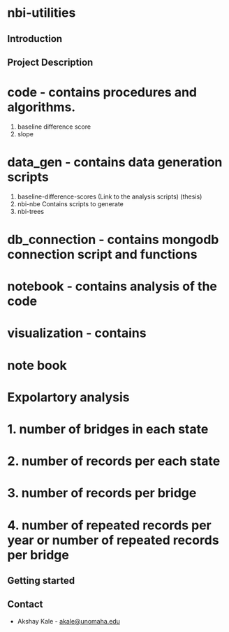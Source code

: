 # nbi-utilities

## Introduction

## Project Description
# code - contains procedures and algorithms.
1. baseline difference score
2. slope
# data_gen - contains data generation scripts
1. baseline-difference-scores (Link to the analysis scripts) (thesis)
2. nbi-nbe Contains scripts to generate
3. nbi-trees 

# db_connection - contains mongodb connection script and functions

# notebook - contains analysis of the code

# visualization - contains

# note book
# Expolartory analysis
# 1. number of bridges in each state 
# 2. number of records per each state
# 3. number of records per bridge

# 4. number of repeated records per year or number of repeated records per bridge

## Getting started

## Contact

* Akshay Kale - akale@unomaha.edu
